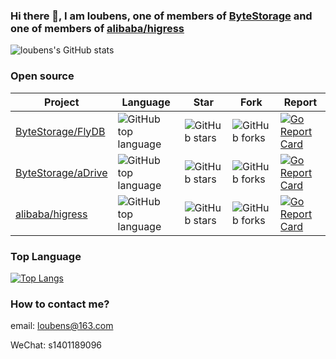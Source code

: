 ### Hi there 👋, I am loubens, one of members of [ByteStorage](https://github.com/ByteStorage) and one of members of [alibaba/higress](https://github.com/alibaba/higress)

<!--
**sjcsjc123/sjcsjc123** is a ✨ _special_ ✨ repository because its `README.md` (this file) appears on your GitHub profile.

Here are some ideas to get you started:

- 🔭 I’m currently working on ...
- 🌱 I’m currently learning ...
- 👯 I’m looking to collaborate on ...
- 🤔 I’m looking for help with ...
- 💬 Ask me about ...
- 📫 How to reach me: ...
- 😄 Pronouns: ...
- ⚡ Fun fact: ...
-->
![loubens's GitHub stats](https://github-readme-stats.vercel.app/api?username=sjcsjc123&show_icons=true&theme=radical)

### Open source
|Project| Language | Star| Fork | Report |
|------|-----|-----|-----|-----|
|[ByteStorage/FlyDB](https://github.com/ByteStorage/FlyDB)|![GitHub top language](https://img.shields.io/github/languages/top/ByteStorage/flydb)|![GitHub stars](https://img.shields.io/github/stars/ByteStorage/flydb)|![GitHub forks](https://img.shields.io/github/forks/ByteStorage/flydb)|[![Go Report Card](https://goreportcard.com/badge/github.com/qishenonly/flydb)](https://goreportcard.com/report/github.com/qishenonly/flydb)|
|[ByteStorage/aDrive](https://github.com/ByteStorage/aDrive)|![GitHub top language](https://img.shields.io/github/languages/top/ByteStorage/aDrive)|![GitHub stars](https://img.shields.io/github/stars/ByteStorage/aDrive)|![GitHub forks](https://img.shields.io/github/forks/ByteStorage/aDrive)|[![Go Report Card](https://goreportcard.com/badge/github.com/ByteStorage/aDrive)](https://goreportcard.com/report/github.com/ByteStorage/aDrive)|
|[alibaba/higress](https://github.com/alibaba/higress)|![GitHub top language](https://img.shields.io/github/languages/top/alibaba/higress)|![GitHub stars](https://img.shields.io/github/stars/alibaba/higress)|![GitHub forks](https://img.shields.io/github/forks/alibaba/higress)|[![Go Report Card](https://goreportcard.com/badge/github.com/alibaba/higress)](https://goreportcard.com/report/github.com/alibaba/higress)|


### Top Language
[![Top Langs](https://github-readme-stats.vercel.app/api/top-langs/?username=sjcsjc123)](https://github.com/sjcsjc123/github-readme-stats)

### How to contact me?

email: loubens@163.com

WeChat: s1401189096


